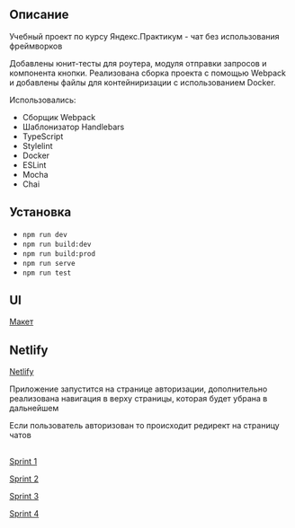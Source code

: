 ## Описание

Учебный проект по курсу Яндекс.Практикум - чат без использования фреймворков

Добавлены юнит-тесты для роутера, модуля отправки запросов и компонента кнопки.
Реализована сборка проекта с помощью Webpack и добавлены файлы для контейниризации с использованием Docker.

Использовались:
- Сборщик Webpack
- Шаблонизатор Handlebars
- TypeScript
- Stylelint
- Docker
- ESLint
- Mocha
- Chai

## Установка

- `npm run dev`
- `npm run build:dev`
- `npm run build:prod`
- `npm run serve`
- `npm run test`

## UI
[Макет](https://www.figma.com/file/yADVuj8HwHwK5jsdOhMwFK/messenger.yandex.praktikum?node-id=0%3A1&t=EUFbIzlvOysRbPEG-0)

## Netlify
[Netlify](https://superb-duckanoo-771a93.netlify.app/)

Приложение запустится на странице авторизации, дополнительно реализована навигация в верху страницы, которая будет убрана в дальнейшем

Если пользователь авторизован то происходит редирект на страницу чатов

##

[Sprint 1](https://github.com/alheym/middle.messenger.praktikum.yandex/pull/2)

[Sprint 2](https://github.com/alheym/middle.messenger.praktikum.yandex/pull/5)

[Sprint 3](https://github.com/alheym/middle.messenger.praktikum.yandex/pull/6)

[Sprint 4](https://github.com/alheym/middle.messenger.praktikum.yandex/pull/7)

